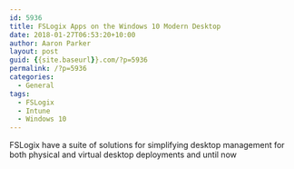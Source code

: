 ```yaml
---
id: 5936
title: FSLogix Apps on the Windows 10 Modern Desktop
date: 2018-01-27T06:53:20+10:00
author: Aaron Parker
layout: post
guid: {{site.baseurl}}.com/?p=5936
permalink: /?p=5936
categories:
  - General
tags:
  - FSLogix
  - Intune
  - Windows 10
---
```

FSLogix have a suite of solutions for simplifying desktop management for both physical and virtual desktop deployments and until now 